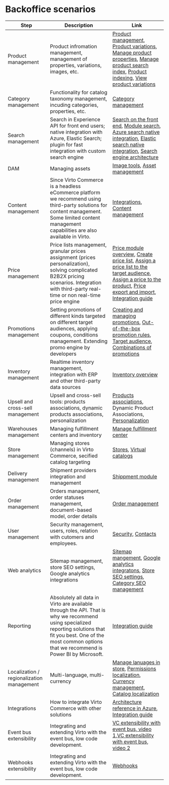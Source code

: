 # Backoffice scenarios

Step | Description | Link
--- | --- | ---
Product management | Product infromation management, management of properties, variations, images, etc. | [Product management](https://virtocommerce.com/docs/latest/modules/catalog/manage-physical-products/), [Product variations](https://virtocommerce.com/docs/latest/modules/catalog/manage-product-variations/), [Manage product properties](https://virtocommerce.com/docs/latest/modules/catalog/manage-properties/), [Manage product search index](https://virtocommerce.com/docs/latest/modules/catalog/manage-search-index/), [Product indexing](https://virtocommerce.com/docs/latest/modules/catalog/product-indexing/), [View product variations](https://virtocommerce.com/docs/latest/modules/catalog/view-product-variations/)
Category management |Functionality for catalog taxonomy management, incuding categories, properties, etc. | [Category management](https://virtocommerce.com/docs/latest/modules/catalog/manage-categories/)
Search management | Search in Experience API for front end users; native integration with Azure, Elastic Search; plugin for fast integration with custom search engine  | [Search on the front end](https://virtocommerce.com/docs/latest/modules/experience-api/x-catalog-reference/), [Module search](https://github.com/VirtoCommerce/vc-module-search), [Azure search native integration](https://github.com/VirtoCommerce/vc-module-azure-search), [Elastic search native integration](https://github.com/VirtoCommerce/vc-module-elastic-search), [Search engine architecture](https://virtocommerce.com/docs/latest/modules/catalog/search-engine-architecture-details/)
DAM | Managing assets | [Image tools](https://virtocommerce.com/docs/latest/modules/image-tools/), [Asset management](https://virtocommerce.com/docs/latest/user-guide/assets-function/)
Content management | Since Virto Commerce is a headless eCommerce platform we recommend using third-party solutions for content management. Some limited content management capabilities are also available in Virto. | [Integrations](https://virtocommerce.com/integrations/key-ecommerce-integrations), [Content management](https://virtocommerce.com/docs/latest/modules/content/)
Price management |Price lists management, granular prices assignment (prices personalization), solving complicated B2B2X pricing scenarios. Integration with third-party real-time or non real-time price engine| [Price module overview](https://virtocommerce.com/docs/latest/modules/pricing/), [Create price list](https://virtocommerce.com/docs/latest/modules/pricing/create-new-price-list/), [Assign a price list to the target audience](https://virtocommerce.com/docs/latest/modules/pricing/add-new-assignment/), [Assign a price to the product](https://virtocommerce.com/docs/latest/modules/pricing/add-prices-to-products/), [Price export and import](https://virtocommerce.com/docs/latest/modules/price-export-import/), [Integration guide](https://virtocommerce.com/docs/latest/developer-guide/swagger-endpoints/)
Promotions management | Setting promotions of different kinds targeted on different target audiences, applying coupons, conditions management. Extending promo engine by developers | [Creating and managing promotions](https://virtocommerce.com/docs/latest/modules/marketing/manage-promotions/), [Out-of-the-box promotion rules](https://virtocommerce.com/docs/latest/modules/marketing/promotion-rules/), [Target audience](https://virtocommerce.com/docs/latest/modules/marketing/publishing-conditions/), [Combinations of promotions](https://virtocommerce.com/docs/latest/modules/marketing/combine-active-promotions/)
Inventory management |Realtime inventory management, integration with ERP and other third-party data sources | [Inventory overview](https://virtocommerce.com/docs/latest/modules/inventory/)
Upsell and cross-sell management | Upsell and cross-sell tools: products associations, dynamic products associations, personalization | [Products associations](https://virtocommerce.com/docs/latest/modules/catalog/), Dynamic Product Associations, [Personalization](https://virtocommerce.com/docs/latest/modules/catalog-personalization/)
Warehouses management | Managing fulfillment centers and inventory | [Manage fulfillment center](https://virtocommerce.com/docs/latest/modules/inventory/manage-fullfilment/) | 
Store management | Managing stores (channels) in Virto Commerce, secified catalog targeting| [Stores](https://virtocommerce.com/docs/latest/modules/store/), [Virtual catalogs](https://virtocommerce.com/docs/latest/modules/catalog/)
Delivery management | Shipment providers integration and management | [Shippment module](https://virtocommerce.com/docs/latest/modules/shipping/)
Order management | Orders management, order statuses management, document-based model, order details |[Order management](https://virtocommerce.com/docs/latest/modules/order/)
User management | Security management, users, roles, relation with cutomers and employees. | [Security](https://virtocommerce.com/docs/latest/user-guide/security/#roles-and-permissions), [Contacts](https://virtocommerce.com/docs/latest/modules/customer/)
Web analytics |Sitemap management, store SEO settings, Google analytics integrations |  [Sitemap mangement](https://virtocommerce.com/docs/latest/modules/sitemaps/), [Google analytics integratons](https://virtocommerce.com/docs/latest/modules/google-ecommerce-analytics/), [Store SEO settings](https://virtocommerce.com/docs/latest/modules/store/edit-widgets/), [Category SEO management](https://virtocommerce.com/docs/latest/modules/catalog/manage-categories/#manage-seos) 
Reporting | Absolutely all data in Virto are available through the API. That is why we recommend using specialized reporting solutions that fit you best. One of the most common options that we recommend is Power BI by Microsoft.|[Integration guide](https://virtocommerce.com/docs/latest/developer-guide/swagger-endpoints/)
Localization / regionalization management | Multi-language, multi-currency   | [Manage lanuages in store](https://virtocommerce.com/docs/latest/modules/store/add-new-store/#add-language), [Permissions localization](https://virtocommerce.com/docs/latest/fundamentals/make-secure-webapi/#permissions-localizations), [Currency management](https://virtocommerce.com/docs/latest/modules/store/add-new-store/#add-default-currency), [Catalog localization](https://virtocommerce.com/docs/latest/modules/catalog/add-new-catalog/)
Integrations | How to integrate Virto Commerce with other solutions| [Architecture reference in Azure](https://virtocommerce.com/docs/latest/fundamentals/architecture-reference/#architecture-reference-in-azure), [Integration guide](https://virtocommerce.com/docs/latest/developer-guide/swagger-endpoints/)
Event bus extensibility |Integrating and extending Virto with the event bus, low code development.| [VC extensibility with event bus, video 1](https://www.youtube.com/watch?v=cz66_noH-Aw),[VC extensibility with event bus, video 2](https://www.youtube.com/watch?v=HH0U7QCiWfE)
Webhooks extensibility |Integrating and extending Virto with the event bus, low code development.| [Webhooks](https://virtocommerce.com/docs/latest/modules/webhooks/)
